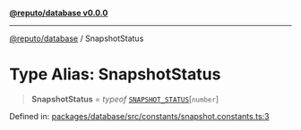 [**@reputo/database v0.0.0**](../README.md)

***

[@reputo/database](../globals.md) / SnapshotStatus

# Type Alias: SnapshotStatus

> **SnapshotStatus** = *typeof* [`SNAPSHOT_STATUS`](../variables/SNAPSHOT_STATUS.md)\[`number`\]

Defined in: [packages/database/src/constants/snapshot.constants.ts:3](https://github.com/TogetherCrew/reputo/blob/413a65312d2e71068be02885525ba8b64731b3a2/packages/database/src/constants/snapshot.constants.ts#L3)
